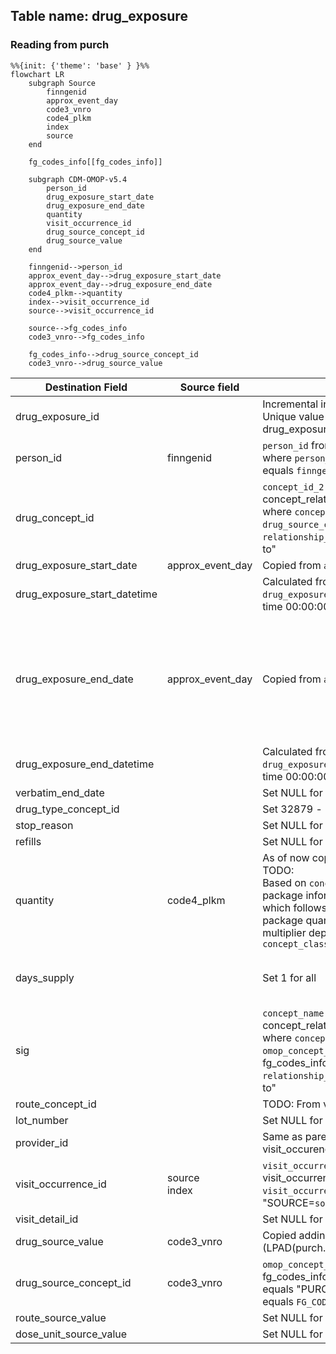 ## Table name: drug_exposure

### Reading from purch

```mermaid
%%{init: {'theme': 'base' } }%%
flowchart LR
    subgraph Source
        finngenid
        approx_event_day
        code3_vnro
        code4_plkm
        index
        source
    end

    fg_codes_info[[fg_codes_info]]

    subgraph CDM-OMOP-v5.4
        person_id
        drug_exposure_start_date
        drug_exposure_end_date
        quantity
        visit_occurrence_id
        drug_source_concept_id
        drug_source_value
    end

    finngenid-->person_id
    approx_event_day-->drug_exposure_start_date
    approx_event_day-->drug_exposure_end_date
    code4_plkm-->quantity
    index-->visit_occurrence_id
    source-->visit_occurrence_id
    
    source-->fg_codes_info
    code3_vnro-->fg_codes_info
    
    fg_codes_info-->drug_source_concept_id
    code3_vnro-->drug_source_value

```

| Destination Field | Source field | Logic | Comment field |
| --- | --- | --- | --- |
| drug_exposure_id |  |   Incremental integer. <br>  Unique value per each row in drug_exposure |  Generated |
| person_id | finngenid | `person_id` from person table where `person_source_value` equals `finngenid` | Calculated |
| drug_concept_id | |  `concept_id_2` from concept_relationship table where `concept_id_1` equals `drug_source_concept_id` and `relationship_id` equals "Maps to"  | Calculated |
| drug_exposure_start_date | approx_event_day | Copied from `approx_event_day` | Calculated |
| drug_exposure_start_datetime | | Calculated from  `drug_exposure_start_date` with time 00:00:0000 | Calculated |
| drug_exposure_end_date |  approx_event_day | Copied from `approx_event_day` | Calculated <br> NOTE: There is no `drug_exposure_end_date` in the source data, it is set same as `drug_exposure_start_date`. <br> TODO:<br> Will be changed to `approx_event_day` + `quantity*code4_plkm`. |
| drug_exposure_end_datetime |  | Calculated from  `drug_exposure_end_date` with time 00:00:0000 | Calculated |
| verbatim_end_date |  | Set NULL for all  | Info not available |
| drug_type_concept_id |  |  Set 32879  - 'Registry' for all | Calculated |
| stop_reason |  | Set NULL for all  | Info not available |
| refills |  | Set NULL for all  | Info not available |
| quantity | code4_plkm | As of now copied as it is.<br> TODO: <br> Based on `concept_class`, package information from `sig` which follows the equation:<br> package quantity * unit multiplier depending on `concept_class` | Calculated |
| days_supply | | Set 1 for all  | Info potentially available <br> NOTE: this can be infer using some standard algorithms  |
| sig |  | `concept_name` from concept_relationship table where `concept_id_1` equals `omop_concept_id` from fg_codes_info table and `relationship_id` equals "Maps to" | Calculated |
| route_concept_id |  | TODO: From vocabulary tables | Calculated  |
| lot_number |  | Set NULL for all | Info not available   |
| provider_id |  | Same as parent visit_occurence.provider_id  | Calculated |
| visit_occurrence_id | source<br>index |  `visit_occurrence_id` from visit_occurrence table where `visit_occurrence_id` equals "SOURCE=`source`;INDEX=`index`" | Calculated |
| visit_detail_id |  | Set NULL for all | Info not available   |
| drug_source_value | code3_vnro |  Copied adding 6 leading zeroes (LPAD(purch.code3_vnro,6,'0')) | Calculated   |
| drug_source_concept_id | code3_vnro | `omop_concept_id` from fg_codes_info where `source` equals "PURCH" `code3_vnro` equals `FG_CODE3`  |  Calculated   |
| route_source_value |  | Set NULL for all | Info not available   |
| dose_unit_source_value | | Set NULL for all | Info not available   |